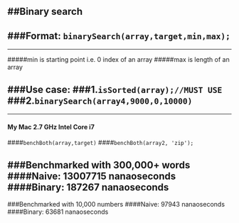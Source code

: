 
##Binary search 
---------------------------
###Format: `binarySearch(array,target,min,max);`
--------------------------------------------------
---------------------------
#####min is starting point i.e. 0 index of an array
#####max is length of an array

###Use case: 
###1.`isSorted(array);//MUST USE`
###2.`binarySearch(array4,9000,0,10000)`
--------------------------------------------------
---------------------------
#### My Mac 2.7 GHz Intel Core i7 

####`benchBoth(array,target)`
####`benchBoth(array2, 'zip');`

###Benchmarked with 300,000+ words
####Naive: 13007715 nanaoseconds
####Binary: 187267 nanaoseconds
--------------------------------------------------
###Benchmarked with 10,000 numbers
####Naive: 97943 nanaoseconds
####Binary: 63681 nanaoseconds
